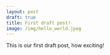 ```yaml
---
layout: post
draft: true
title: First draft post!
image: /img/hello_world.jpeg
---
```


This is our first draft post, how exciting!
